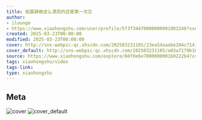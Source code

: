 ```yaml
---
title: 拓展屏做这么漂亮的还是第一次见
author:
- ilounge
- https://www.xiaohongshu.com/user/profile/5f3f34470000000001003240?xsec_token=undefined
created: 2025-03-23T00:00:00
modified: 2025-03-23T00:00:00
cover: http://sns-webpic-qc.xhscdn.com/202503231105/23ea54aaabe204c714357e23ab6d044d/1040g2sg3182udpqrgs005npv6h3g8ci00ebr6mg!nc_n_webp_prv_1
cover_default: http://sns-webpic-qc.xhscdn.com/202503231105/a03a7179b1084cc34ae65d7ed3096e1b/1040g2sg3182udpqrgs005npv6h3g8ci00ebr6mg!nc_n_webp_mw_1
source: https://www.xiaohongshu.com/explore/66f0e6e7000000001b0222b4?xsec_token=ABJZz1zKKZ9POFaTr_VfwJ08VSxGvKf12rtTAkzMi9SDw=
tags: xiaohongshu/video
tags-link:
type: xiaohongshu
---
```


## Meta

![cover](http://sns-webpic-qc.xhscdn.com/202503231105/23ea54aaabe204c714357e23ab6d044d/1040g2sg3182udpqrgs005npv6h3g8ci00ebr6mg!nc_n_webp_prv_1)
![cover_default](http://sns-webpic-qc.xhscdn.com/202503231105/a03a7179b1084cc34ae65d7ed3096e1b/1040g2sg3182udpqrgs005npv6h3g8ci00ebr6mg!nc_n_webp_mw_1)
